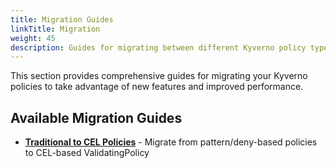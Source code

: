 ```yaml
---
title: Migration Guides  
linkTitle: Migration
weight: 45
description: Guides for migrating between different Kyverno policy types and versions
---
```


This section provides comprehensive guides for migrating your Kyverno policies to take advantage of new features and improved performance.

## Available Migration Guides

- **[Traditional to CEL Policies](traditional-to-cel/)** - Migrate from pattern/deny-based policies to CEL-based ValidatingPolicy